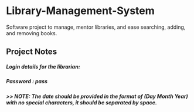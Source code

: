 # Library-Management-System
Software project to manage, mentor libraries, and ease searching, adding, and removing books.


## Project Notes
##### Login details for the librarian:
##### Password : pass

##### >> NOTE: The date should be provided in the format of (Day Month Year) with no special characters, it should be separated by space.
